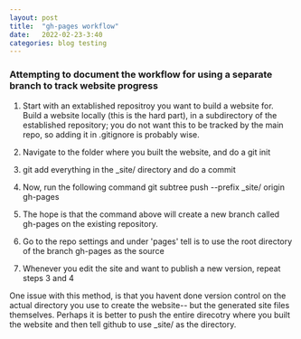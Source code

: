 ```yaml
---
layout: post
title:  "gh-pages workflow"
date:   2022-02-23-3:40
categories: blog testing
---
```


### Attempting to document the workflow for using a separate branch to track website progress

1. Start with an extablished repositroy you want to build a website for. Build a website locally (this is the hard part), in a subdirectory of the established repository; you do not want this to be tracked by the main repo, so adding it in .gitignore is probably wise.

2. Navigate to the folder where you built the website, and do a git init

3. git add everything in the _site/ directory and do a commit

4. Now, run the following command git subtree push --prefix _site/ origin gh-pages

5. The hope is that the command above will create a new branch called gh-pages on the existing repository.

6. Go to the repo settings and under 'pages' tell is to use the root directory of the branch gh-pages as the source

7. Whenever you edit the site and want to publish a new version, repeat steps 3 and 4

One issue with this method, is that you havent done version control on the actual directory you use to create the website-- but the generated site files themselves. Perhaps it is better to push the entire direcotry where you built the website and then tell github to use _site/ as the directory.


